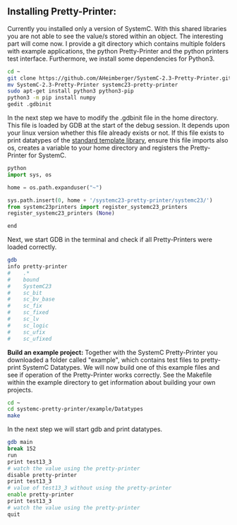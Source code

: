 ## Installing Pretty-Printer:
Currently you installed only a version of SystemC. With this shared libraries you are not able to see the value/s stored within an object. The interesting part will come now. I provide a git directory which contains multiple folders with example applications, the python Pretty-Printer and the python printers test interface. Furthermore, we install some dependencies for Python3.

```sh
cd ~
git clone https://github.com/AHeimberger/SystemC-2.3-Pretty-Printer.git
mv SystemC-2.3-Pretty-Printer systemc23-pretty-printer
sudo apt-get install python3 python3-pip
python3 -m pip install numpy
gedit .gdbinit
```

In the next step we have to modify the .gdbinit file in the home directory. This file is loaded by GDB at the start of the debug session. It depends upon your linux version whether this file already exists or not. If this file exists to print datatypes of the <a href="https://sourceware.org/gdb/wiki/STLSupport">standard template library</a>, ensure  this file imports also os, creates a variable to your home directory and registers the Pretty-Printer for SystemC.

```python
python
import sys, os

home = os.path.expanduser("~")

sys.path.insert(0, home + '/systemc23-pretty-printer/systemc23/')
from systemc23printers import register_systemc23_printers
register_systemc23_printers (None)

end
```

Next, we start GDB in the terminal and check if all Pretty-Printers were loaded correctly.

```sh
gdb
info pretty-printer
#    .*
#    bound
#    SystemC23
#    sc_bit
#    sc_bv_base
#    sc_fix
#    sc_fixed
#    sc_lv
#    sc_logic
#    sc_ufix
#    sc_ufixed
```

**Build an example project:**
Together with the SystemC Pretty-Printer you downloaded a folder called "example", which contains test files to pretty-print SystemC Datatypes. We will now build one of this example files and see if operation of the Pretty-Printer works correctly. See the Makefile within the example directory to get information about building your own projects.

```sh
cd ~
cd systemc-pretty-printer/example/Datatypes
make
```

In the next step we will start gdb and print datatypes.

```sh
gdb main
break 152
run
print test13_3
# watch the value using the pretty-printer
disable pretty-printer
print test13_3
# value of test13_3 without using the pretty-printer
enable pretty-printer
print test13_3
# watch the value using the pretty-printer
quit
```
